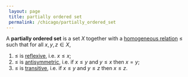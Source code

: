 ```yaml
---
 layout: page
 title: partially ordered set
 permalink: /chicago/partially_ordered_set
---
```


A **partially ordered set** is a set $X$ together with a [homogeneous relation](https://defsmath.github.io/DefsMath/homogeneous_relation) $\leq$ such that for all $x,y,z\in X$,
1. $\leq$ is [reflexive](https://defsmath.github.io/DefsMath/reflexive), i.e. $x\leq x$;
2. $\leq$ is [antisymmetric](https://defsmath.github.io/DefsMath/antisymmetric), i.e. if $x\leq y$ and $y\leq x$ then $x=y$;
3. $\leq$ is [transitive](https://defsmath.github.io/DefsMath/transitive), i.e. if $x\leq y$ and $y\leq z$ then $x\leq z$.